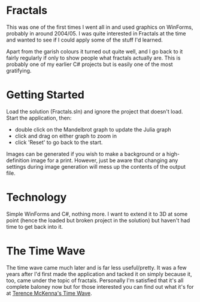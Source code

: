 # Fractals
This was one of the first times I went all in and used graphics on WinForms,
probably in around 2004/05. I was quite interested in Fractals at the time and
wanted to see if I could apply some of the stuff I'd learned.

Apart from the garish colours it turned out quite well, and I go back to it
fairly regularly if only to show people what fractals actually are. This is
probably one of my earlier C# projects but is easily one of the most gratifying.

# Getting Started
Load the solution (Fractals.sln) and ignore the project that doesn't load.
Start the application, then:
- double click on the Mandelbrot graph to update the Julia graph
- click and drag on either graph to zoom in
- click 'Reset' to go back to the start.

Images can be generated if you wish to make a background or a high-definition
image for a print. However, just be aware that changing any settings during
image generation will mess up the contents of the output file.

# Technology
Simple WinForms and C#, nothing more. I want to extend it to 3D at some point
(hence the loaded but broken project in the solution) but haven't had time to
get back into it.

# The Time Wave
The time wave came much later and is far less useful/pretty. It was a few
years after I'd first made the application and tacked it on simply because
it, too, came under the topic of fractals. Personally I'm satisfied that it's
all complete baloney now but for those interested you can find out what it's
for at [Terence McKenna's Time Wave](http://www.viewzone2.com/timewavex.html).
